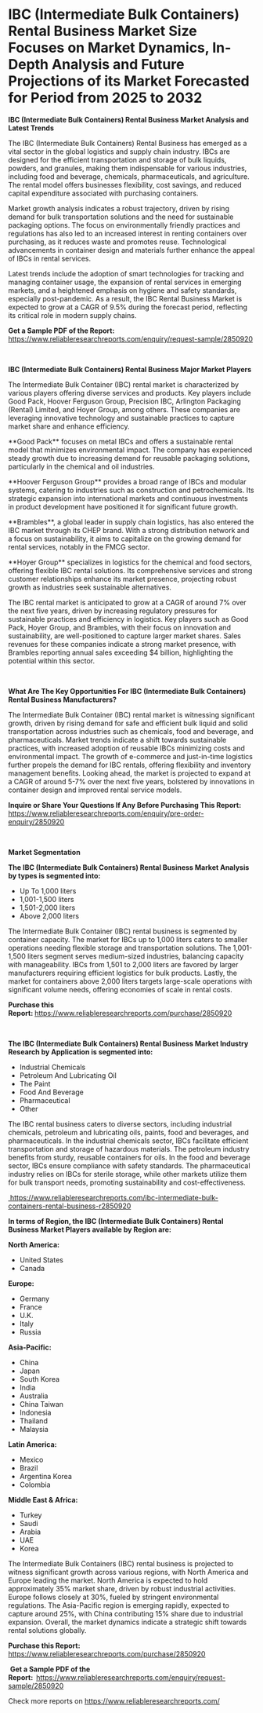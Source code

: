 <p><h1>IBC (Intermediate Bulk Containers) Rental Business Market Size Focuses on Market Dynamics, In-Depth Analysis and Future Projections of its Market Forecasted for Period from 2025 to 2032</h1></p><p><strong>IBC (Intermediate Bulk Containers) Rental Business Market Analysis and Latest Trends</strong></p>
<p><p>The IBC (Intermediate Bulk Containers) Rental Business has emerged as a vital sector in the global logistics and supply chain industry. IBCs are designed for the efficient transportation and storage of bulk liquids, powders, and granules, making them indispensable for various industries, including food and beverage, chemicals, pharmaceuticals, and agriculture. The rental model offers businesses flexibility, cost savings, and reduced capital expenditure associated with purchasing containers.</p><p>Market growth analysis indicates a robust trajectory, driven by rising demand for bulk transportation solutions and the need for sustainable packaging options. The focus on environmentally friendly practices and regulations has also led to an increased interest in renting containers over purchasing, as it reduces waste and promotes reuse. Technological advancements in container design and materials further enhance the appeal of IBCs in rental services.</p><p>Latest trends include the adoption of smart technologies for tracking and managing container usage, the expansion of rental services in emerging markets, and a heightened emphasis on hygiene and safety standards, especially post-pandemic. As a result, the IBC Rental Business Market is expected to grow at a CAGR of 9.5% during the forecast period, reflecting its critical role in modern supply chains.</p></p>
<p><strong>Get a Sample PDF of the Report:&nbsp;</strong> <a href="https://www.reliableresearchreports.com/enquiry/request-sample/2850920?utm_campaign=2960&utm_medium=2&utm_source=Github&utm_content=ia&utm_term=11032025&utm_id=ibc-intermediate-bulk-containers-rental-business">https://www.reliableresearchreports.com/enquiry/request-sample/2850920</a></p>
<p>&nbsp;</p>
<p><strong>IBC (Intermediate Bulk Containers) Rental Business Major Market Players</strong></p>
<p><p>The Intermediate Bulk Container (IBC) rental market is characterized by various players offering diverse services and products. Key players include Good Pack, Hoover Ferguson Group, Precision IBC, Arlington Packaging (Rental) Limited, and Hoyer Group, among others. These companies are leveraging innovative technology and sustainable practices to capture market share and enhance efficiency.</p><p>**Good Pack** focuses on metal IBCs and offers a sustainable rental model that minimizes environmental impact. The company has experienced steady growth due to increasing demand for reusable packaging solutions, particularly in the chemical and oil industries.</p><p>**Hoover Ferguson Group** provides a broad range of IBCs and modular systems, catering to industries such as construction and petrochemicals. Its strategic expansion into international markets and continuous investments in product development have positioned it for significant future growth.</p><p>**Brambles**, a global leader in supply chain logistics, has also entered the IBC market through its CHEP brand. With a strong distribution network and a focus on sustainability, it aims to capitalize on the growing demand for rental services, notably in the FMCG sector.</p><p>**Hoyer Group** specializes in logistics for the chemical and food sectors, offering flexible IBC rental solutions. Its comprehensive services and strong customer relationships enhance its market presence, projecting robust growth as industries seek sustainable alternatives.</p><p>The IBC rental market is anticipated to grow at a CAGR of around 7% over the next five years, driven by increasing regulatory pressures for sustainable practices and efficiency in logistics. Key players such as Good Pack, Hoyer Group, and Brambles, with their focus on innovation and sustainability, are well-positioned to capture larger market shares. Sales revenues for these companies indicate a strong market presence, with Brambles reporting annual sales exceeding $4 billion, highlighting the potential within this sector.</p></p>
<p>&nbsp;</p>
<p><strong>What Are The Key Opportunities For IBC (Intermediate Bulk Containers) Rental Business Manufacturers?</strong></p>
<p><p>The Intermediate Bulk Container (IBC) rental market is witnessing significant growth, driven by rising demand for safe and efficient bulk liquid and solid transportation across industries such as chemicals, food and beverage, and pharmaceuticals. Market trends indicate a shift towards sustainable practices, with increased adoption of reusable IBCs minimizing costs and environmental impact. The growth of e-commerce and just-in-time logistics further propels the demand for IBC rentals, offering flexibility and inventory management benefits. Looking ahead, the market is projected to expand at a CAGR of around 5-7% over the next five years, bolstered by innovations in container design and improved rental service models.</p></p>
<p><strong>Inquire or Share Your Questions If Any Before Purchasing This Report:</strong> <a href="https://www.reliableresearchreports.com/enquiry/pre-order-enquiry/2850920?utm_campaign=2960&utm_medium=2&utm_source=Github&utm_content=ia&utm_term=11032025&utm_id=ibc-intermediate-bulk-containers-rental-business">https://www.reliableresearchreports.com/enquiry/pre-order-enquiry/2850920</a></p>
<p>&nbsp;</p>
<p><strong>Market Segmentation</strong></p>
<p><strong>The IBC (Intermediate Bulk Containers) Rental Business Market Analysis by types is segmented into:</strong></p>
<p><ul><li>Up To 1,000 liters</li><li>1,001-1,500 liters</li><li>1,501-2,000 liters</li><li>Above 2,000 liters</li></ul></p>
<p><p>The Intermediate Bulk Container (IBC) rental business is segmented by container capacity. The market for IBCs up to 1,000 liters caters to smaller operations needing flexible storage and transportation solutions. The 1,001-1,500 liters segment serves medium-sized industries, balancing capacity with manageability. IBCs from 1,501 to 2,000 liters are favored by larger manufacturers requiring efficient logistics for bulk products. Lastly, the market for containers above 2,000 liters targets large-scale operations with significant volume needs, offering economies of scale in rental costs.</p></p>
<p><strong>Purchase this Report:&nbsp;</strong><a href="https://www.reliableresearchreports.com/purchase/2850920?utm_campaign=2960&utm_medium=2&utm_source=Github&utm_content=ia&utm_term=11032025&utm_id=ibc-intermediate-bulk-containers-rental-business">https://www.reliableresearchreports.com/purchase/2850920</a></p>
<p>&nbsp;</p>
<p><strong>The IBC (Intermediate Bulk Containers) Rental Business Market Industry Research by Application is segmented into:</strong></p>
<p><ul><li>Industrial Chemicals</li><li>Petroleum And Lubricating Oil</li><li>The Paint</li><li>Food And Beverage</li><li>Pharmaceutical</li><li>Other</li></ul></p>
<p><p>The IBC rental business caters to diverse sectors, including industrial chemicals, petroleum and lubricating oils, paints, food and beverages, and pharmaceuticals. In the industrial chemicals sector, IBCs facilitate efficient transportation and storage of hazardous materials. The petroleum industry benefits from sturdy, reusable containers for oils. In the food and beverage sector, IBCs ensure compliance with safety standards. The pharmaceutical industry relies on IBCs for sterile storage, while other markets utilize them for bulk transport needs, promoting sustainability and cost-effectiveness.</p></p>
<p><a href="https://www.reliableresearchreports.com/ibc-intermediate-bulk-containers-rental-business-r2850920?utm_campaign=2960&utm_medium=2&utm_source=Github&utm_content=ia&utm_term=11032025&utm_id=ibc-intermediate-bulk-containers-rental-business">&nbsp;https://www.reliableresearchreports.com/ibc-intermediate-bulk-containers-rental-business-r2850920</a></p>
<p><strong>In terms of Region, the IBC (Intermediate Bulk Containers) Rental Business Market Players available by Region are:</strong></p>
<p>
    <p> <strong> North America: </strong>
        <ul>
            <li>United States</li>
            <li>Canada</li>
        </ul>
        </p> 
    <p> <strong> Europe: </strong>
        <ul>
            <li>Germany</li>
            <li>France</li>
            <li>U.K.</li>
            <li>Italy</li>
            <li>Russia</li>
        </ul>
        </p> 
    <p> <strong> Asia-Pacific: </strong>
        <ul>
            <li>China</li>
            <li>Japan</li>
            <li>South Korea</li>
            <li>India</li>
            <li>Australia</li>
            <li>China Taiwan</li>
            <li>Indonesia</li>
            <li>Thailand</li>
            <li>Malaysia</li>
        </ul>
        </p> 
    <p> <strong> Latin America: </strong>
        <ul>
            <li>Mexico</li>
            <li>Brazil</li>
            <li>Argentina Korea</li>
            <li>Colombia</li>
        </ul>
        </p> 
    <p> <strong> Middle East & Africa: </strong>
        <ul>
            <li>Turkey</li>
            <li>Saudi</li>
            <li>Arabia</li>
            <li>UAE</li>
            <li>Korea</li>
        </ul>
    </p>
    </p>
<p><p>The Intermediate Bulk Containers (IBC) rental business is projected to witness significant growth across various regions, with North America and Europe leading the market. North America is expected to hold approximately 35% market share, driven by robust industrial activities. Europe follows closely at 30%, fueled by stringent environmental regulations. The Asia-Pacific region is emerging rapidly, expected to capture around 25%, with China contributing 15% share due to industrial expansion. Overall, the market dynamics indicate a strategic shift towards rental solutions globally.</p></p>
<p><strong>Purchase this Report: </strong><a href="https://www.reliableresearchreports.com/purchase/2850920?utm_campaign=2960&utm_medium=2&utm_source=Github&utm_content=ia&utm_term=11032025&utm_id=ibc-intermediate-bulk-containers-rental-business">https://www.reliableresearchreports.com/purchase/2850920</a></p>
<p>&nbsp;<strong>Get a Sample PDF of the Report:&nbsp;&nbsp;</strong><a href="https://www.reliableresearchreports.com/enquiry/request-sample/2850920?utm_campaign=2960&utm_medium=2&utm_source=Github&utm_content=ia&utm_term=11032025&utm_id=ibc-intermediate-bulk-containers-rental-business">https://www.reliableresearchreports.com/enquiry/request-sample/2850920</a></p>
<p><strong></strong></p>
<p>Check more reports on <a href="https://www.reliableresearchreports.com/?utm_campaign=2960&utm_medium=2&utm_source=Github&utm_content=ia&utm_term=11032025&utm_id=ibc-intermediate-bulk-containers-rental-business">https://www.reliableresearchreports.com/</a></p>